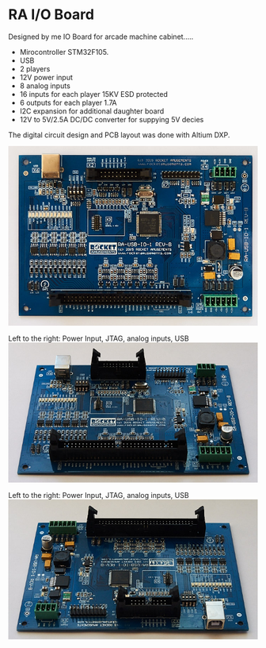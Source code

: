 # RA I/O Board

Designed by me IO Board for arcade machine cabinet..... 

- Mirocontroller STM32F105.
- USB 
- 2 players
- 12V power input
- 8 analog inputs
- 16 inputs for each player 15KV ESD protected 
- 6 outputs for each player 1.7A
- I2C expansion for additional daughter board
- 12V to 5V/2.5A DC/DC converter for suppying 5V decies
  
The digital circuit design and PCB layout was done with Altium DXP. 

![RA IO Board](/projects/ra_io_board1/img_pcb_top.jpg)

Left to the right: Power Input, JTAG, analog inputs, USB
![RA IO Board - DC/DC converter](/projects/ra_io_board1/img_pcb_con1.jpg)

Left to the right: Power Input, JTAG, analog inputs, USB
![RA IO Board - Serial Key](/projects/ra_io_board1/img_pcb_con2.jpg)

